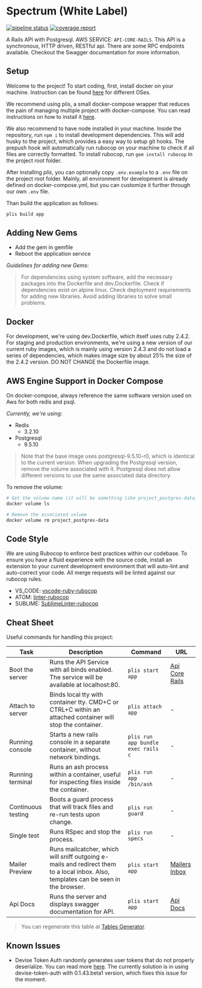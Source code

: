 # Spectrum (White Label)

[![pipeline status](https://gitlab.com/ggclabs/spectrum/backendbadges/dev/pipeline.svg)](https://gitlab.com/ggclabs/spectrum/backend/commits/dev)
[![coverage report](https://gitlab.com/ggclabs/spectrum/backendbadges/dev/coverage.svg)](https://gitlab.com/ggclabs/spectrum/backend/commits/dev)

A Rails API with Postgresql. AWS SERVICE: `API-CORE-RAILS`. This API is a synchronous, HTTP driven, RESTful api. There are some RPC endpoints available. Checkout the Swagger documentation for more information.

## Setup

Welcome to the project! To start coding, first, install docker on your machine. Instruction can be found [here](https://docs.docker.com/engine/installation/) for different OSes.

We recommend using plis, a small docker-compose wrapper that reduces the pain of managing multiple project with docker-compose. You can read instructions on how to install it [here](https://github.com/IcaliaLabs/plis).

We also recommend to have node installed in your machine. Inside the repository, run `npm i` to install development dependencies. This will add husky to the project, which provides a easy way to setup git hooks. The prepush hook will automatically run rubocop on your machine to check if all files are correctly formatted. To install rubocop, run `gem install rubocop` in the project root folder.

After installing _plis_, you can optionally copy `.env.example` to a `.env` file on the project root folder. Mainly, all environment for development is already defined on docker-compose.yml, but you can customize it further through our own `.env` file.

Than build the application as follows:

```bash
plis build app
```

## Adding New Gems

- Add the gem in gemfile
- Reboot the application service

_Guidelines for adding new Gems_:

> For dependencies using system software, add the necessary packages into the Dockerfile and dev.Dockerfile.
> Check if dependencies exist on alpine linux.
> Check deployment requirements for adding new libraries.
> Avoid adding libraries to solve small problems.

## Docker

For development, we're using dev.Dockerfile, which itself uses ruby 2.4.2. For staging and production environments, we're using a new version of our current ruby images, which is mainly using version 2.4.3 and do not load a series of dependencies, which makes image size by about 25% the size of the 2.4.2 version. DO NOT CHANGE the Dockerfile image.

## AWS Engine Support in Docker Compose

On docker-compose, always reference the same software version used on Aws for both redis and psql.

_Currently, we're using_:

- Redis
  - 3.2.10
- Postgresql
  - 9.5.10

> Note that the base image uses postgresql-9.5.10-r0, which is identical to the current version.
When upgrading the Postgresql version, remove the volume associated with it.
Postgresql does not allow different versions to use the same associated data directory.

To remove the volume:

```sh
# Get the volume name (it will be something like project_postgres-data)
docker volume ls
```

```sh
# Remove the associated volume
docker volume rm project_postgres-data
```

## Code Style

We are using Rubocop to enforce best practices within our codebase. To ensure you have a fluid experience with the source code, install an extension to your current development environment that will auto-lint and auto-correct your code. All merge requests will be linted against our rubocop rules.

- VS_CODE: [vscode-ruby-rubocop](https://github.com/misogi/vscode-ruby-rubocop)
- ATOM: [linter-rubocop](https://atom.io/packages/linter-rubocop)
- SUBLIME: [SublimeLinter-rubocop](https://github.com/SublimeLinter/SublimeLinter-rubocop)

## Cheat Sheet

Useful commands for handling this project:

| Task               | Description                                                                                                                         | Command                            | URL                                                                       |
|--------------------|-------------------------------------------------------------------------------------------------------------------------------------|------------------------------------|---------------------------------------------------------------------------|
| Boot the server    | Runs the API Service with all binds enabled. The service will be available at localhost:80.                                         | `plis start app`                   | [Api Core Rails](http://localhost)                                        |
| Attach to server   | Binds local tty with container tty. CMD+C or CTRL+C within an attached container will stop the container.                           | `plis attach app`                  | -                                                                         |
| Running console    | Starts a new rails console in a separate container, without network bindings.                                                       | `plis run app bundle exec rails c` | -                                                                         |
| Running terminal   | Runs an ash process within a container, useful for inspecting files inside the container.                                           | `plis run app /bin/ash`            | -                                                                         |
| Continuous testing | Boots a guard process that will track files and re-run tests upon change.                                                           | `plis run guard`                   | -                                                                         |
| Single test        | Runs RSpec and stop the process.                                                                                                    | `plis run specs`                   | -                                                                         |
| Mailer Preview     | Runs mailcatcher, which will sniff outgoing e-mails and redirect them to a local inbox. Also, templates can be seen in the browser. | `plis start app`                   | [Mailers](http://localhost/rails/mailers)  [Inbox](http://localhost:1080) |
| Api Docs           | Runs the server and displays swagger documentation for API.                                                                         | `plis start app`                   | [Api Docs](http://localhost/docs)                                         |

> You can regenerate this table at [Tables Generator](https://www.tablesgenerator.com/markdown_tables).

## Known Issues

- Devise Token Auth randomly generates user tokens that do not properly deserialize. You can read more [here](https://github.com/lynndylanhurley/devise_token_auth/issues/121). The currently solution is in using devise-token-auth with 0.1.43.beta1 version, which fixes this issue for the moment.
